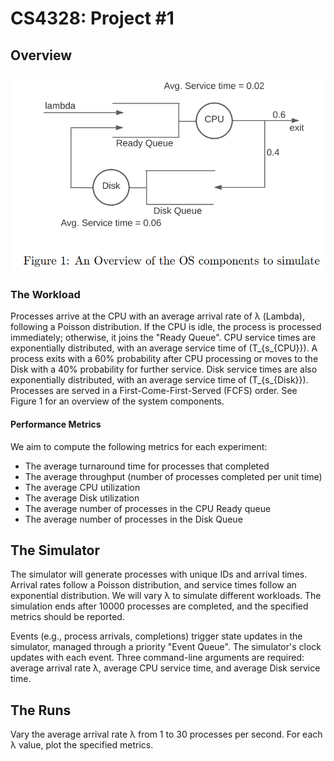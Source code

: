 # CS4328: Project #1

## Overview

![Example Image](system.png)

### The Workload

Processes arrive at the CPU with an average arrival rate of λ (Lambda), following a Poisson distribution. If the CPU is idle, the process is processed immediately; otherwise, it joins the "Ready Queue". CPU service times are exponentially distributed, with an average service time of \(T_{s_{CPU}}\). A process exits with a 60% probability after CPU processing or moves to the Disk with a 40% probability for further service. Disk service times are also exponentially distributed, with an average service time of \(T_{s_{Disk}}\). Processes are served in a First-Come-First-Served (FCFS) order. See Figure 1 for an overview of the system components.

#### Performance Metrics

We aim to compute the following metrics for each experiment:

- The average turnaround time for processes that completed
- The average throughput (number of processes completed per unit time)
- The average CPU utilization
- The average Disk utilization
- The average number of processes in the CPU Ready queue
- The average number of processes in the Disk Queue

## The Simulator

The simulator will generate processes with unique IDs and arrival times. Arrival rates follow a Poisson distribution, and service times follow an exponential distribution. We will vary λ to simulate different workloads. The simulation ends after 10000 processes are completed, and the specified metrics should be reported.

Events (e.g., process arrivals, completions) trigger state updates in the simulator, managed through a priority "Event Queue". The simulator's clock updates with each event. Three command-line arguments are required: average arrival rate λ, average CPU service time, and average Disk service time.

## The Runs

Vary the average arrival rate λ from 1 to 30 processes per second. For each λ value, plot the specified metrics.
